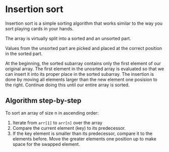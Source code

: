 # Insertion sort
Insertion sort is a simple sorting algorithm that works similar to the way you sort playing cards in your hands. 

The array is virtually split into a sorted and an unsorted part. 

Values from the unsorted part are picked and placed at the correct position in the sorted part.

At the beginning, the sorted subarray contains only the first element of our original array.
The first element in the unosrted array is evaluated so that we can insert it into its proper place in the sorted subarray.
The insertion is done by moving all elements larger than the new element one posision to the right. 
Continue doing this until our entire array is sorted. 

## Algorithm step-by-step
To sort an array of size n in ascending order:
1. Iterate from `arr[1]` to `arr[n]` over the array
2. Compare the current element (key) to its predecessor.
3. If the key element is smaller than its predecessor, compare it to the elements before. Move the greater elements one position up to make space for the swapped element.